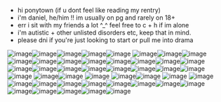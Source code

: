 - hi ponytown (if u dont feel like reading my rentry)
- i'm daniel, he/him !! im usually on pg and rarely on 18+
- err i sit with my friends a lot ^_^ feel free to c + h if im alone
- i'm autistic + other unlisted disorders etc, keep that in mind.
- please dni if you're just looking to start or pull me into drama

![image](https://github.com/anasuinarciso/anasuinarciso/assets/139638467/9cd54341-67e0-478b-89b9-a287fc51e369)![image](https://github.com/anasuinarciso/anasuinarciso/assets/139638467/2c045f03-24bc-450a-9df5-92a9017e4fad)![image](https://github.com/anasuinarciso/anasuinarciso/assets/139638467/21cad70a-b9c8-438d-b3ce-094abbe049ef)![image](https://github.com/anasuinarciso/anasuinarciso/assets/139638467/6c408f43-722a-4525-904e-39756ac824f7)![image](https://github.com/anasuinarciso/anasuinarciso/assets/139638467/35d0c96c-42fa-40cf-a288-dada5392afa7)
![image](https://github.com/anasuinarciso/anasuinarciso/assets/139638467/8ba48ae4-6ec4-4135-8d3e-a8f03415320f)![image](https://github.com/anasuinarciso/anasuinarciso/assets/139638467/866cbe45-bbac-473a-9475-70cc9e7f7afe)![image](https://github.com/anasuinarciso/anasuinarciso/assets/139638467/6da343a8-7e25-4bea-843d-27f328523fff)
![image](https://github.com/anasuinarciso/anasuinarciso/assets/139638467/1ba8c095-b98b-4e94-8daa-d3e0e121e076)![image](https://github.com/anasuinarciso/anasuinarciso/assets/139638467/f1ddfc9f-7be5-4b3e-9cc5-d4f14b7b76bd)![image](https://github.com/anasuinarciso/anasuinarciso/assets/139638467/6103fe18-41ec-4cf1-8c2a-30066a41d2e8)![image](https://github.com/anasuinarciso/anasuinarciso/assets/139638467/12d82f5a-fbfa-4120-b8cf-4d94dfc619e1)![image](https://github.com/anasuinarciso/anasuinarciso/assets/139638467/7d819d84-194d-44c0-98ac-bf73d1392b77)![image](https://github.com/anasuinarciso/anasuinarciso/assets/139638467/88746cd0-e2fd-4951-baca-184423160793)![image](https://github.com/anasuinarciso/anasuinarciso/assets/139638467/5453f33c-a41f-4313-be76-926e2ae089df)![image](https://github.com/anasuinarciso/anasuinarciso/assets/139638467/925fd0f8-3438-4d68-b852-74d12f2d6433)![image](https://github.com/anasuinarciso/anasuinarciso/assets/139638467/024e53a4-7404-45be-8715-9b7600459089)![image](https://github.com/anasuinarciso/anasuinarciso/assets/139638467/9b670ad9-2aac-43e9-a105-be82ccbf52db)![image](https://github.com/anasuinarciso/anasuinarciso/assets/139638467/36f8bd63-ff9c-4c44-96e6-f7f158a32ddf)![image](https://github.com/anasuinarciso/anasuinarciso/assets/139638467/9c9c6828-d2b5-480e-a28f-f7b3bd92c64b)![image](https://github.com/anasuinarciso/anasuinarciso/assets/139638467/b43af197-6c03-4d9e-9b9c-7a4d396ff1a1)![image](https://github.com/anasuinarciso/anasuinarciso/assets/139638467/f8b98eb1-8366-479a-919e-cc48f511ba70)![image](https://github.com/anasuinarciso/anasuinarciso/assets/139638467/7ed5ad36-03bd-4a73-b3da-5cfb2d2c5540)![image](https://github.com/anasuinarciso/anasuinarciso/assets/139638467/f14e72b8-2c77-4fcb-8a4d-27dba3c0ebb0)
![image](https://github.com/anasuinarciso/anasuinarciso/assets/139638467/e1ea4737-c70a-4bbb-93fe-835999b4fb7f)
![image](https://github.com/anasuinarciso/anasuinarciso/assets/139638467/05b781f6-7e3c-4fb7-bd42-9919b67e024e)![image](https://github.com/anasuinarciso/anasuinarciso/assets/139638467/fb9562fa-1f18-4843-acd6-1a63b27a42ce)
![image](https://github.com/anasuinarciso/anasuinarciso/assets/139638467/e3c86de5-c115-42b6-992b-d12cf48db871)
![image](https://github.com/anasuinarciso/anasuinarciso/assets/139638467/a49603ae-47e8-4d1c-90d5-e8eb8230c2f6)![image](https://github.com/anasuinarciso/anasuinarciso/assets/139638467/b100852f-98be-4977-b85a-0c31ead1e42c)
![image](https://github.com/anasuinarciso/anasuinarciso/assets/139638467/608b12ee-cd6d-4467-90d2-7059a281a536)
![image](https://github.com/anasuinarciso/anasuinarciso/assets/139638467/8cbfc3c7-3712-4134-873d-2498f8e842dc)![image](https://github.com/anasuinarciso/anasuinarciso/assets/139638467/4c306d82-c65b-41b6-8759-a2d0165b43d4)![image](https://github.com/anasuinarciso/anasuinarciso/assets/139638467/1d656466-98fd-48a3-bf56-8c054ae82fb3)![image](https://github.com/anasuinarciso/anasuinarciso/assets/139638467/efa1cbcf-37b5-4086-b923-65dc1b3b09d0)![image](https://github.com/anasuinarciso/anasuinarciso/assets/139638467/ab0817e1-385c-4042-8d5a-29b01ee25d5b)![image](https://github.com/anasuinarciso/anasuinarciso/assets/139638467/db0a1fc7-7f23-4d71-b230-2e8260938362)![image](https://github.com/anasuinarciso/anasuinarciso/assets/139638467/727ecfb7-3a1e-4d50-9411-e7e28519b76a)![image](https://github.com/anasuinarciso/anasuinarciso/assets/139638467/346141be-3639-4dc0-a578-fc23c932d5cb)![image](https://github.com/anasuinarciso/anasuinarciso/assets/139638467/97f03170-751b-44d8-aa0f-e25c32c6534c)![image](https://github.com/anasuinarciso/anasuinarciso/assets/139638467/88dac8c0-0b8a-4a5a-8b2e-84d820723bc7)![image](https://github.com/anasuinarciso/anasuinarciso/assets/139638467/b62fb351-d78b-4ad5-b041-e27ad3e4f3f8)![image](https://github.com/anasuinarciso/anasuinarciso/assets/139638467/aced6a9c-3fba-4584-a77a-2fc166ae806b)![image](https://github.com/anasuinarciso/anasuinarciso/assets/139638467/bde7a81d-12b6-40d9-8543-f19b1b81364a)![image](https://github.com/anasuinarciso/anasuinarciso/assets/139638467/2cf30a4c-f79e-4a80-a51f-c5e0ef9f4429)
















































